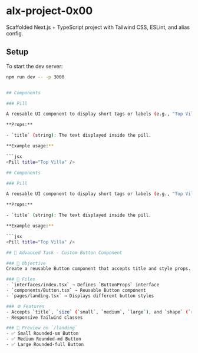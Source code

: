# alx-project-0x00

Scaffolded Next.js + TypeScript project with Tailwind CSS, ESLint, and alias config.

## Setup

To start the dev server:

```bash
npm run dev -- -p 3000


## Components

### Pill

A reusable UI component to display short tags or labels (e.g., "Top Villa", "Self Check-In").

**Props:**

- `title` (string): The text displayed inside the pill.

**Example usage:**

```jsx
<Pill title="Top Villa" />

## Components

### Pill

A reusable UI component to display short tags or labels (e.g., "Top Villa", "Self Check-In").

**Props:**

- `title` (string): The text displayed inside the pill.

**Example usage:**

```jsx
<Pill title="Top Villa" />

## 🔘 Advanced Task - Custom Button Component

### 📌 Objective
Create a reusable Button component that accepts title and style props. Showcase it on the `/landing` page.

### 📁 Files
- `interfaces/index.tsx` → Defines `ButtonProps` interface
- `components/Button.tsx` → Reusable Button component
- `pages/landing.tsx` → Displays different button styles

### ⚙️ Features
- Accepts `title`, `size` (`small`, `medium`, `large`), and `shape` (`rounded-sm`, `rounded-md`, `rounded-full`)
- Responsive Tailwind classes

### 🧪 Preview on `/landing`
- ✅ Small Rounded-sm Button
- ✅ Medium Rounded-md Button
- ✅ Large Rounded-full Button
